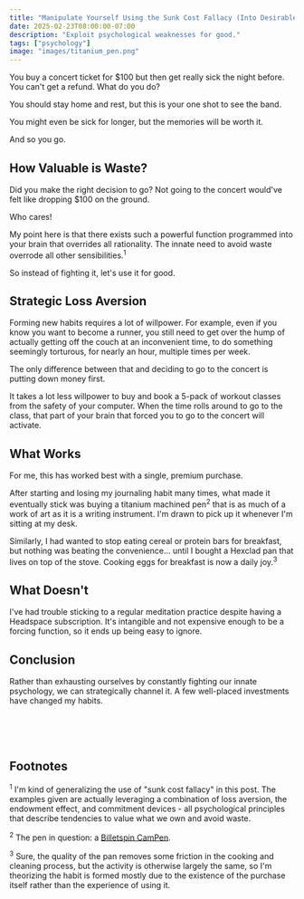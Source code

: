 ```yaml
---
title: "Manipulate Yourself Using the Sunk Cost Fallacy (Into Desirable Habits)"
date: 2025-02-23T08:00:00-07:00
description: "Exploit psychological weaknesses for good."
tags: ["psychology"]
image: "images/titanium_pen.png"
---
```


You buy a concert ticket for $100 but then get really sick the night before. You can't get a refund. What do you do?

<!--more-->

You should stay home and rest, but this is your one shot to see the band.

You might even be sick for longer, but the memories will be worth it.

And so you go.

## How Valuable is Waste?

Did you make the right decision to go? Not going to the concert would've felt like dropping $100 on the ground.

Who cares!

My point here is that there exists such a powerful function programmed into your brain that overrides all rationality. The innate need to avoid waste overrode all other sensibilities.<sup>1</sup>

So instead of fighting it, let's use it for good.

## Strategic Loss Aversion

Forming new habits requires a lot of willpower. For example, even if you know you want to become a runner, you still need to get over the hump of actually getting off the couch at an inconvenient time, to do something seemingly torturous, for nearly an hour, multiple times per week.

The only difference between that and deciding to go to the concert is putting down money first.

It takes a lot less willpower to buy and book a 5-pack of workout classes from the safety of your computer. When the time rolls around to go to the class, that part of your brain that forced you to go to the concert will activate.

## What Works

For me, this has worked best with a single, premium purchase.

After starting and losing my journaling habit many times, what made it eventually stick was buying a titanium machined pen<sup>2</sup> that is as much of a work of art as it is a writing instrument. I'm drawn to pick up it whenever I'm sitting at my desk.

Similarly, I had wanted to stop eating cereal or protein bars for breakfast, but nothing was beating the convenience... until I bought a Hexclad pan that lives on top of the stove. Cooking eggs for breakfast is now a daily joy.<sup>3<sup>

## What Doesn't

I've had trouble sticking to a regular meditation practice despite having a Headspace subscription. It's intangible and not expensive enough to be a forcing function, so it ends up being easy to ignore.

## Conclusion

Rather than exhausting ourselves by constantly fighting our innate psychology, we can strategically channel it. A few well-placed investments have changed my habits.

<br>
<br>
<br>

## Footnotes

<sup>1</sup> I'm kind of generalizing the use of "sunk cost fallacy" in this post. The examples given are actually leveraging a combination of loss aversion, the endowment effect, and commitment devices - all psychological principles that describe tendencies to value what we own and avoid waste.

<sup>2</sup> The pen in question: a [Billetspin CamPen](https://www.billetspin.com/campen/tumbledtitanium).

<sup>3</sup> Sure, the quality of the pan removes some friction in the cooking and cleaning process, but the activity is otherwise largely the same, so I'm theorizing the habit is formed mostly due to the existence of the purchase itself rather than the experience of using it.
